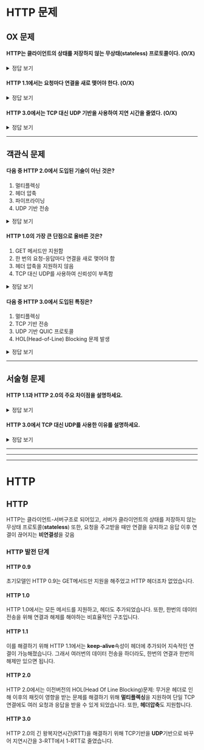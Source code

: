 # HTTP 문제
## OX 문제
#### HTTP는 클라이언트의 상태를 저장하지 않는 무상태(stateless) 프로토콜이다. (O/X)
<details> <summary>정답 보기</summary> O </details>

#### HTTP 1.1에서는 요청마다 연결을 새로 맺어야 한다. (O/X)
<details> <summary>정답 보기</summary> X (HTTP 1.1에서는 **keep-alive** 헤더를 사용하여 지속적인 연결이 가능함) </details>

#### HTTP 3.0에서는 TCP 대신 UDP 기반을 사용하여 지연 시간을 줄였다. (O/X)
<details> <summary>정답 보기</summary> O </details>

---

## 객관식 문제
#### 다음 중 HTTP 2.0에서 도입된 기술이 아닌 것은?
1. 멀티플렉싱
2. 헤더 압축
3. 파이프라이닝
4. UDP 기반 전송
<details> <summary>정답 보기</summary> 4. UDP 기반 전송 (HTTP 3.0에서 도입됨) </details>

#### HTTP 1.0의 가장 큰 단점으로 올바른 것은?
1. GET 메서드만 지원함
2. 한 번의 요청-응답마다 연결을 새로 맺어야 함
3. 헤더 압축을 지원하지 않음
4. TCP 대신 UDP를 사용하여 신뢰성이 부족함
<details> <summary>정답 보기</summary> 2. 한 번의 요청-응답마다 연결을 새로 맺어야 함 </details>

#### 다음 중 HTTP 3.0에서 도입된 특징은?
1. 멀티플렉싱
2. TCP 기반 전송
3. UDP 기반 QUIC 프로토콜
4. HOL(Head-of-Line) Blocking 문제 발생

<details> <summary>정답 보기</summary> 3. UDP 기반 QUIC 프로토콜 </details>

---

## 서술형 문제
#### HTTP 1.1과 HTTP 2.0의 주요 차이점을 설명하세요.
<details> <summary>정답 보기</summary> HTTP 1.1: Keep-Alive를 통해 지속적인 연결 가능하지만, 하나의 요청이 끝나야 다음 요청을 처리할 수 있음 (HOL Blocking 문제 발생) HTTP 2.0: 멀티플렉싱을 지원하여 단일 TCP 연결에서 여러 요청을 동시에 처리 가능, 헤더 압축 도입으로 성능 향상 </details>

#### HTTP 3.0에서 TCP 대신 UDP를 사용한 이유를 설명하세요.
<details> <summary>정답 보기</summary> HTTP 2.0에서는 단일 TCP 연결을 사용하지만, 네트워크 환경이 불안정할 경우 HOL Blocking(Head-of-Line Blocking) 문제가 발생함. 이를 해결하기 위해 HTTP 3.0에서는 UDP 기반의 QUIC 프로토콜을 사용하여 연결 속도를 높이고 지연 시간을 줄였음. QUIC은 1-RTT 핸드셰이크를 통해 연결을 빠르게 설정하고, 패킷 손실이 있어도 전체 연결이 지연되지 않도록 설계됨. </details>

---
---
---

# HTTP
## HTTP
HTTP는 클라이언트-서버구조로 되어있고, 서버가 클라이언트의 상태를 저장하지 않는 무상태 프로토콜(**stateless**)
또한, 요청을 주고받을 때만 연결을 유지하고 응답 이후 연결이 끊어지는 **비연결성**을 갖음

### HTTP 발전 단계
#### HTTP 0.9
초기모델인 HTTP 0.9는 GET메서드만 지원을 해주었고 HTTP 헤더조차 없었습니다.
#### HTTP 1.0
HTTP 1.0에서는 모든 메서드를 지원하고, 헤더도 추가되었습니다. 또한, 한번의 데이터 전송을 위해 연결과 해제를 해야하는 비효율적인 구조입니다.
#### HTTP 1.1
이를 해결하기 위해 HTTP 1.1에서는 **keep-alive**속성이 헤더에 추가되어 지속적인 연결이 가능해졌습니다. 그래서 여러번의 데이터 전송을 하더라도, 한번의 연결과 한번의 해제만 있으면 됩니다.
#### HTTP 2.0
HTTP 2.0에서는 이전버전의 HOL(Head Of Line Blocking)문제: 무거운 헤더로 인해 이후의 패킷이 영향을 받는 문제를 해결하기 위해 **멀티플렉싱**을 지원하여 단일 TCP연결에도 여러 요청과 응답을 받을 수 있게 되었습니다. 또한, **헤더압축**도 지원합니다.
#### HTTP 3.0
HTTP 2.0의 긴 왕복지연시간(RTT)을 해결하기 위해 TCP기반을 **UDP**기반으로 바꾸어 지연시간을 3-RTT에서 1-RTT로 줄였습니다.
